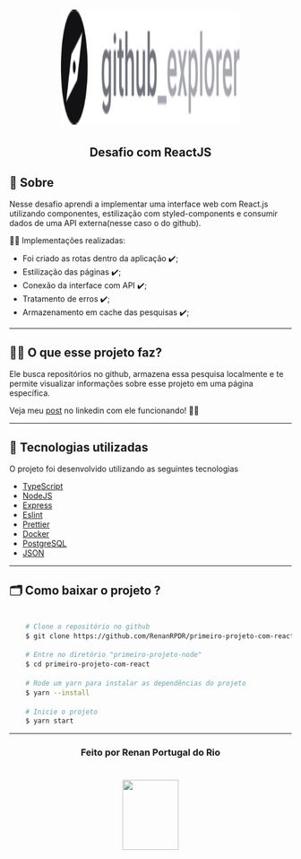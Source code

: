   <h1 align="center">
      <img src=./src/assets/logo.svg width="320" height="205">
  </h1>

  <h2 align="center">
      <tittle>Desafio com ReactJS</tittle>
  <h2 >


  ## 💬️ Sobre

  Nesse desafio aprendi a implementar uma interface web com React.js utilizando componentes, estilização com styled-components e consumir dados de uma API externa(nesse caso o do github).

   👨‍💻️ Implementações realizadas:
  - Foi criado as rotas dentro da aplicação ✔️;
  - Estilização das páginas ✔️;
  - Conexão da interface com API ✔️;
  - Tratamento de erros ✔️;
  - Armazenamento em cache das pesquisas ✔️;
  ---

  ## 🕵‍♂️️ O que esse projeto faz?

  Ele busca repositórios no github, armazena essa pesquisa localmente e te permite visualizar informações sobre esse projeto em uma página específica.

  Veja meu [post](https://www.linkedin.com/postsrenanrpdr_typescript-reactjs-gostack-activity-6668524574356897792-QB5b) no linkedin com ele funcionando! 👍🏻️

  ---

  ## 🚀 Tecnologias utilizadas

  O projeto foi desenvolvido utilizando as seguintes tecnologias

  - [TypeScript](https://www.typescriptlang.org/)
  - [NodeJS](https://nodejs.org/en/about/)
  - [Express](https://expressjs.com/pt-br/)
  - [Eslint](https://eslint.org/docs/user-guide/configuring)
  - [Prettier](https://prettier.io/docs/en/cli.html)
  - [Docker](https://www.docker.com/why-docker)
  - [PostgreSQL](https://www.postgresql.org/)
  - [JSON](https://www.json.org/json-en.html)


  ---

  ## 🗂 Como baixar o projeto ?

  ```bash

      # Clone o repositório no github
      $ git clone https://github.com/RenanRPDR/primeiro-projeto-com-react.git

      # Entre no diretório "primeiro-projeto-node"
      $ cd primeiro-projeto-com-react

      # Rode um yarn para instalar as dependências do projeto
      $ yarn --install

      # Inicie o projeto
      $ yarn start
  ```
  ---

  <h3 align="center">Feito por Renan Portugal do Rio</h3>

   <h1 align="center">
      <img src="https://ik.imagekit.io/911o9a87sc/logo_ytBUeCmpV.png"  width=100 height=125>
  </h1>
